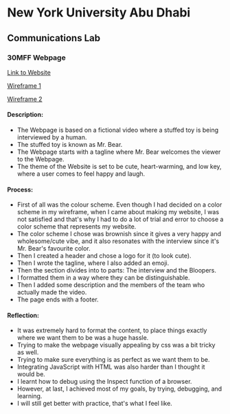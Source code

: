 # New York University Abu Dhabi
## Communications Lab
### 30MFF Webpage

[Link to Website](https://basil-ahmed.github.io/CommunicationsLab/30MFFWebpage/)

[Wireframe 1](https://github.com/basil-ahmed/CommunicationsLab/files/9591810/Prototype.pdf)

[Wireframe 2](https://github.com/basil-ahmed/CommunicationsLab/files/9591811/WireFrame.pdf)

#### Description:
- The Webpage is based on a fictional video where a stuffed toy is being interviewed by a human.
- The stuffed toy is known as Mr. Bear.
- The Webpage starts with a tagline where Mr. Bear welcomes the viewer to the Webpage.
- The theme of the Website is set to be cute, heart-warming, and low key, where a user comes to feel happy and laugh.

#### Process: 
- First of all was the colour scheme. Even though I had decided on a color scheme in my wireframe, when I came about making my website, I was not satisfied and that's why I had to do a lot of trial and error to choose a color scheme that represents my website.
- The color scheme I chose was brownish since it gives a very happy and wholesome/cute vibe, and it also resonates with the interview since it's Mr. Bear's favourite color.
- Then I created a header and chose a logo for it (to look cute).
- Then I wrote the tagline, where I also added an emoji.
- Then the section divides into to parts: The interview and the Bloopers.
- I formatted them in a way where they can be distinguishable.
- Then I added some description and the members of the team who actually made the video.
- The page ends with a footer.

#### Reflection:
- It was extremely hard to format the content, to place things exactly where we want them to be was a huge hassle.
- Trying to make the webpage visually appealing by css was a bit tricky as well.
- Trying to make sure everything is as perfect as we want them to be.
- Integrating JavaScript with HTML was also harder than I thought it would be.
- I learnt how to debug using the Inspect function of a browser.
- However, at last, I achieved most of my goals, by trying, debugging, and learning.
- I will still get better with practice, that's what I feel like.
